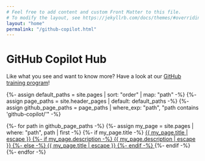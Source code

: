 ```yaml
---
# Feel free to add content and custom Front Matter to this file.
# To modify the layout, see https://jekyllrb.com/docs/themes/#overriding-theme-defaults
layout: "home"
permalink: "/github-copilot.html"
---
```


# GitHub Copilot Hub

Like what you see and want to know more? Have a look at our [GitHub training program](https://academy.xebia.com/discipline/github/)! 

<!-- Navigation Links Section -->
{%- assign default_paths = site.pages | sort: "order" | map: "path" -%}
{%- assign page_paths = site.header_pages | default: default_paths -%}
{%- assign github_page_paths = page_paths | where_exp: "path", "path contains 'github-copilot/'" -%}

<div class="bottom-navigation">
  <div class="nav-grid">
    {%- for path in github_page_paths -%}
      {%- assign my_page = site.pages | where: "path", path | first -%}
      {%- if my_page.title -%}
      <a href="{{ my_page.url | relative_url }}" class="nav-square">
        <span class="nav-title">{{ my_page.title | escape }}</span>
        <span class="nav-desc">
          {%- if my_page.description -%}
            {{ my_page.description | escape }}
          {%- else -%}
            {{ my_page.title | escape }}
          {%- endif -%}
        </span>
      </a>
      {%- endif -%}
    {%- endfor -%}
  </div>
</div>
